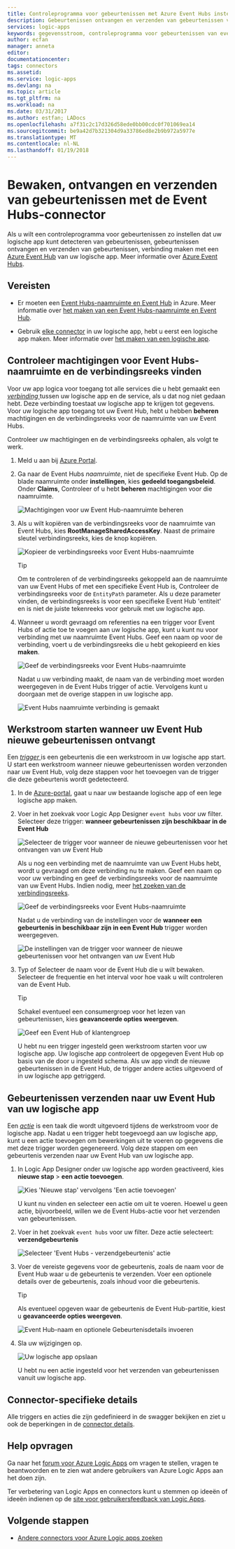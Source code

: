 ```yaml
---
title: Controleprogramma voor gebeurtenissen met Azure Event Hubs instellen voor Azure Logic Apps | Microsoft Docs
description: Gebeurtenissen ontvangen en verzenden van gebeurtenissen voor Azure Logic Apps met Azure Event Hubs-gegevensstromen bewaken
services: logic-apps
keywords: gegevensstroom, controleprogramma voor gebeurtenissen van event hubs
author: ecfan
manager: anneta
editor: 
documentationcenter: 
tags: connectors
ms.assetid: 
ms.service: logic-apps
ms.devlang: na
ms.topic: article
ms.tgt_pltfrm: na
ms.workload: na
ms.date: 03/31/2017
ms.author: estfan; LADocs
ms.openlocfilehash: a7f31c2c17d326d58ede0bb00cdc0f701069ea14
ms.sourcegitcommit: be9a42d7b321304d9a33786ed8e2b9b972a5977e
ms.translationtype: MT
ms.contentlocale: nl-NL
ms.lasthandoff: 01/19/2018
---
```

# <a name="monitor-receive-and-send-events-with-the-event-hubs-connector"></a>Bewaken, ontvangen en verzenden van gebeurtenissen met de Event Hubs-connector

Als u wilt een controleprogramma voor gebeurtenissen zo instellen dat uw logische app kunt detecteren van gebeurtenissen, gebeurtenissen ontvangen en verzenden van gebeurtenissen, verbinding maken met een [Azure Event Hub](https://azure.microsoft.com/services/event-hubs) van uw logische app. Meer informatie over [Azure Event Hubs](../event-hubs/event-hubs-what-is-event-hubs.md).

## <a name="requirements"></a>Vereisten

* Er moeten een [Event Hubs-naamruimte en Event Hub](../event-hubs/event-hubs-create.md) in Azure. Meer informatie over [het maken van een Event Hubs-naamruimte en Event Hub](../event-hubs/event-hubs-create.md). 

* Gebruik [elke connector](https://docs.microsoft.com/azure/connectors/apis-list) in uw logische app, hebt u eerst een logische app maken. Meer informatie over [het maken van een logische app](../logic-apps/quickstart-create-first-logic-app-workflow.md).

<a name="permissions-connection-string"></a>
## <a name="check-event-hubs-namespace-permissions-and-find-the-connection-string"></a>Controleer machtigingen voor Event Hubs-naamruimte en de verbindingsreeks vinden

Voor uw app logica voor toegang tot alle services die u hebt gemaakt een [ *verbinding* ](./connectors-overview.md) tussen uw logische app en de service, als u dat nog niet gedaan hebt. Deze verbinding toestaat uw logische app te krijgen tot gegevens.
Voor uw logische app toegang tot uw Event Hub, hebt u hebben **beheren** machtigingen en de verbindingsreeks voor de naamruimte van uw Event Hubs.

Controleer uw machtigingen en de verbindingsreeks ophalen, als volgt te werk.

1.  Meld u aan bij [Azure Portal](https://portal.azure.com "Azure Portal"). 

2.  Ga naar de Event Hubs *naamruimte*, niet de specifieke Event Hub. Op de blade naamruimte onder **instellingen**, kies **gedeeld toegangsbeleid**. Onder **Claims**, Controleer of u hebt **beheren** machtigingen voor die naamruimte.

    ![Machtigingen voor uw Event Hub-naamruimte beheren](./media/connectors-create-api-azure-event-hubs/event-hubs-namespace.png)

3.  Als u wilt kopiëren van de verbindingsreeks voor de naamruimte van Event Hubs, kies **RootManageSharedAccessKey**. Naast de primaire sleutel verbindingsreeks, kies de knop kopiëren.

    ![Kopieer de verbindingsreeks voor Event Hubs-naamruimte](media/connectors-create-api-azure-event-hubs/find-event-hub-namespace-connection-string.png)

    > [!TIP]
    > Om te controleren of de verbindingsreeks gekoppeld aan de naamruimte van uw Event Hubs of met een specifieke Event Hub is, Controleer de verbindingsreeks voor de `EntityPath` parameter. Als u deze parameter vinden, de verbindingsreeks is voor een specifieke Event Hub 'entiteit' en is niet de juiste tekenreeks voor gebruik met uw logische app.

4.  Wanneer u wordt gevraagd om referenties na een trigger voor Event Hubs of actie toe te voegen aan uw logische app, kunt u kunt nu voor verbinding met uw naamruimte Event Hubs. Geef een naam op voor de verbinding, voert u de verbindingsreeks die u hebt gekopieerd en kies **maken**.

    ![Geef de verbindingsreeks voor Event Hubs-naamruimte](./media/connectors-create-api-azure-event-hubs/event-hubs-connection.png)

    Nadat u uw verbinding maakt, de naam van de verbinding moet worden weergegeven in de Event Hubs trigger of actie. 
    Vervolgens kunt u doorgaan met de overige stappen in uw logische app.

    ![Event Hubs naamruimte verbinding is gemaakt](./media/connectors-create-api-azure-event-hubs/event-hubs-connection-created.png)

## <a name="start-workflow-when-your-event-hub-receives-new-events"></a>Werkstroom starten wanneer uw Event Hub nieuwe gebeurtenissen ontvangt

Een [ *trigger* ](../logic-apps/logic-apps-overview.md#logic-app-concepts) is een gebeurtenis die een werkstroom in uw logische app start. U start een werkstroom wanneer nieuwe gebeurtenissen worden verzonden naar uw Event Hub, volg deze stappen voor het toevoegen van de trigger die deze gebeurtenis wordt gedetecteerd.

1.  In de [Azure-portal](https://portal.azure.com "Azure-portal"), gaat u naar uw bestaande logische app of een lege logische app maken.

2.  Voer in het zoekvak voor Logic App Designer `event hubs` voor uw filter. Selecteer deze trigger: **wanneer gebeurtenissen zijn beschikbaar in de Event Hub**

    ![Selecteer de trigger voor wanneer de nieuwe gebeurtenissen voor het ontvangen van uw Event Hub](./media/connectors-create-api-azure-event-hubs/find-event-hubs-trigger.png)

    Als u nog een verbinding met de naamruimte van uw Event Hubs hebt, wordt u gevraagd om deze verbinding nu te maken. Geef een naam op voor uw verbinding en geef de verbindingsreeks voor de naamruimte van uw Event Hubs. 
    Indien nodig, meer [het zoeken van de verbindingsreeks](#permissions-connection-string).

    ![Geef de verbindingsreeks voor Event Hubs-naamruimte](./media/connectors-create-api-azure-event-hubs/event-hubs-connection.png)

    Nadat u de verbinding van de instellingen voor de **wanneer een gebeurtenis in beschikbaar zijn in een Event Hub** trigger worden weergegeven.

    ![De instellingen van de trigger voor wanneer de nieuwe gebeurtenissen voor het ontvangen van uw Event Hub](./media/connectors-create-api-azure-event-hubs/event-hubs-trigger.png)

3.  Typ of Selecteer de naam voor de Event Hub die u wilt bewaken. Selecteer de frequentie en het interval voor hoe vaak u wilt controleren van de Event Hub.

    > [!TIP]
    > Schakel eventueel een consumergroep voor het lezen van gebeurtenissen, kies **geavanceerde opties weergeven**. 

    ![Geef een Event Hub of klantengroep](./media/connectors-create-api-azure-event-hubs/event-hubs-trigger-details.png)

    U hebt nu een trigger ingesteld geen werkstroom starten voor uw logische app. 
    Uw logische app controleert de opgegeven Event Hub op basis van de door u ingesteld schema. 
    Als uw app vindt de nieuwe gebeurtenissen in de Event Hub, de trigger andere acties uitgevoerd of in uw logische app getriggerd.

## <a name="send-events-to-your-event-hub-from-your-logic-app"></a>Gebeurtenissen verzenden naar uw Event Hub van uw logische app

Een [*actie*](../logic-apps/logic-apps-overview.md#logic-app-concepts) is een taak die wordt uitgevoerd tijdens de werkstroom voor de logische app. Nadat u een trigger hebt toegevoegd aan uw logische app, kunt u een actie toevoegen om bewerkingen uit te voeren op gegevens die met deze trigger worden gegenereerd. Volg deze stappen om een gebeurtenis verzenden naar uw Event Hub van uw logische app.

1.  In Logic App Designer onder uw logische app worden geactiveerd, kies **nieuwe stap** > **een actie toevoegen**.

    ![Kies 'Nieuwe stap' vervolgens 'Een actie toevoegen'](./media/connectors-create-api-azure-event-hubs/add-action.png)

    U kunt nu vinden en selecteer een actie om uit te voeren. 
    Hoewel u geen actie, bijvoorbeeld, willen we de Event Hubs-actie voor het verzenden van gebeurtenissen.

2.  Voer in het zoekvak `event hubs` voor uw filter.
Deze actie selecteert: **verzendgebeurtenis**

    ![Selecteer 'Event Hubs - verzendgebeurtenis' actie](./media/connectors-create-api-azure-event-hubs/find-event-hubs-action.png)

3.  Voer de vereiste gegevens voor de gebeurtenis, zoals de naam voor de Event Hub waar u de gebeurtenis te verzenden. Voer een optionele details over de gebeurtenis, zoals inhoud voor die gebeurtenis.

    > [!TIP]
    > Als eventueel opgeven waar de gebeurtenis de Event Hub-partitie, kiest u **geavanceerde opties weergeven**. 

    ![Event Hub-naam en optionele Gebeurtenisdetails invoeren](./media/connectors-create-api-azure-event-hubs/event-hubs-send-event-action.png)

6.  Sla uw wijzigingen op.

    ![Uw logische app opslaan](./media/connectors-create-api-azure-event-hubs/save-logic-app.png)

    U hebt nu een actie ingesteld voor het verzenden van gebeurtenissen vanuit uw logische app. 

## <a name="connector-specific-details"></a>Connector-specifieke details

Alle triggers en acties die zijn gedefinieerd in de swagger bekijken en ziet u ook de beperkingen in de [connector details](/connectors/eventhubs/). 

## <a name="get-help"></a>Help opvragen

Ga naar het [forum voor Azure Logic Apps](https://social.msdn.microsoft.com/Forums/en-US/home?forum=azurelogicapps) om vragen te stellen, vragen te beantwoorden en te zien wat andere gebruikers van Azure Logic Apps aan het doen zijn.

Ter verbetering van Logic Apps en connectors kunt u stemmen op ideeën of ideeën indienen op de [site voor gebruikersfeedback van Logic Apps](http://aka.ms/logicapps-wish).

## <a name="next-steps"></a>Volgende stappen

*  [Andere connectors voor Azure Logic apps zoeken](./apis-list.md)